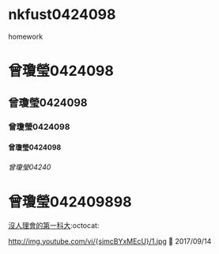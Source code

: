 # nkfust0424098
homework

# 曾瓊瑩0424098
## 曾瓊瑩0424098
### 曾瓊瑩0424098
#### 曾瓊瑩0424098
###### 曾瓊瑩04240
# 曾瓊瑩042409898


[沒人理會的第一科大](https://www.youtube.com/watch?v=nvBOGmvvHhk):octocat:

http://img.youtube.com/vi/{sjmcBYxMEcU}/1.jpg 
:date: 2017/09/14

